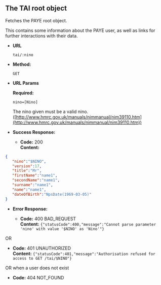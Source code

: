 The TAI root object
----
  Fetches the PAYE root object.
  
  This contains some information about the PAYE user, as well as links for further interactions with their data.

* **URL**

  `tai/:nino`

* **Method:**
  
  `GET`
  
*  **URL Params**

   **Required:**
 
   `nino=[Nino]`
   
   The nino given must be a valid nino. ([http://www.hmrc.gov.uk/manuals/nimmanual/nim39110.htm](http://www.hmrc.gov.uk/manuals/nimmanual/nim39110.htm))

* **Success Response:**

  * **Code:** 200 <br />
    **Content:** 

```json
{
   "nino":"$NINO",
   "version":17,
   "title":"Mr",
   "firstName":"name1",
   "secondName":"name1",
   "surname":"name1",
   "name":"name1",
   "dateOfBirth":"NpsDate(1969-03-05)"
}
```
 
* **Error Response:**

  * **Code:** 400 BAD_REQUEST <br />
    **Content:** `{"statusCode":400,"message":"Cannot parse parameter 'nino' with value '$NINO' as 'Nino'"}`

 OR

  * **Code:** 401 UNAUTHORIZED <br />
    **Content:** `{"statusCode":401,"message":"Authorisation refused for access to GET /tai/$NINO"}`

  OR when a user does not exist

  * **Code:** 404 NOT_FOUND <br />


